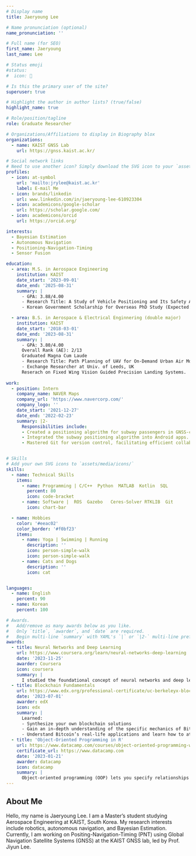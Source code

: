 ```yaml
---
# Display name
title: Jaeryoung Lee

# Name pronunciation (optional)
name_pronunciation: ''

# Full name (for SEO)
first_name: Jaeryoung
last_name: Lee

# Status emoji
#status:
#  icon: 👀

# Is this the primary user of the site?
superuser: true

# Highlight the author in author lists? (true/false)
highlight_name: true

# Role/position/tagline
role: Graduate Researcher

# Organizations/Affiliations to display in Biography blox
organizations:
  - name: KAIST GNSS Lab
    url: https://gnss.kaist.ac.kr/

# Social network links
# Need to use another icon? Simply download the SVG icon to your `assets/media/icons/` folder.
profiles:
  - icon: at-symbol
    url: 'mailto:jrylee@kaist.ac.kr'
    label: E-mail Me
  - icon: brands/linkedin
    url: www.linkedin.com/in/jaeryoung-lee-610923304
  - icon: academicons/google-scholar
    url: https://scholar.google.com/
  - icon: academicons/orcid
    url: https://orcid.org/

interests:
  - Bayesian Estimation
  - Autonomous Navigation
  - Positioning-Navigation-Timing
  - Sensor Fusion 

education:
  - area: M.S. in Aerospace Engineering
    institution: KAIST
    date_start: '2023-09-01'
    date_end: '2025-08-31'
    summary: |
      - GPA: 3.88/4.00
      - Research Title: A Study of Vehicle Positioning and Its Safety Analysis based on Bayesian Estimation (Advisor: Prof. Jiyun Lee)
      - Korean Government Scholarship for Overseas PhD Study (Expected: 2025-2027) 

  - area: B.S. in Aerospace & Electrical Enginnering (double major)
    institution: KAIST
    date_start: '2018-03-01'
    date_end: '2023-08-31'
    summary: |
      - GPA: 3.80/4.00
      Overall Rank (AE): 2/13
      Graduated Magna Cum Laude
      - Research Title: Path Planning of UAV for On-Demand Urban Air Mobility using Markov Decision Process (Advisor: Prof. Jaemyung Ahn)
      - Exchange Researcher at Univ. of Leeds, UK
      Reserach on Fixed Wing Vision Guided Precision Landing Systems.
  
work:
  - position: Intern 
    company_name: NAVER Maps 
    company_url: 'https://www.navercorp.com/'
    company_logo: ''
    date_start: '2021-12-27'
    date_end: '2022-02-23'
    summary: |2-
      Responsibilities include:
      - Created a positioning algorithm for subway passengers in GNSS-challenging environments using smartphone sensor data.
      - Integrated the subway positioning algorithm into Android apps.
      - Mastered Git for version control, facilitating efficient collaboration.


# Skills
# Add your own SVG icons to `assets/media/icons/`
skills:
  - name: Technical Skills
    items:
      - name: Programming | C/C++  Python  MATLAB  Kotlin  SQL
        percent: 80
        icon: code-bracket
      - name: Software |  ROS  Gazebo   Ceres-Solver RTKLIB  Git
        icon: chart-bar

  - name: Hobbies
    color: '#eeac02'
    color_border: '#f0bf23'
    items:
      - name: Yoga | Swimming | Running
        description: ''
        icon: person-simple-walk
        icon: person-simple-walk
      - name: Cats and Dogs
        description: ''
        icon: cat


languages:
  - name: English
    percent: 90
  - name: Korean
    percent: 100

# Awards.
#   Add/remove as many awards below as you like.
#   Only `title`, `awarder`, and `date` are required.
#   Begin multi-line `summary` with YAML's `|` or `|2-` multi-line prefix and indent 2 spaces below.
awards:
  - title: Neural Networks and Deep Learning
    url: https://www.coursera.org/learn/neural-networks-deep-learning
    date: '2023-11-25'
    awarder: Coursera
    icon: coursera
    summary: |
      I studied the foundational concept of neural networks and deep learning. By the end, I was familiar with the significant technological trends driving the rise of deep learning; build, train, and apply fully connected deep neural networks; implement efficient (vectorized) neural networks; identify key parameters in a neural network’s architecture; and apply deep learning to your own applications.
  - title: Blockchain Fundamentals
    url: https://www.edx.org/professional-certificate/uc-berkeleyx-blockchain-fundamentals
    date: '2023-07-01'
    awarder: edX
    icon: edx
    summary: |
      Learned:
      - Synthesize your own blockchain solutions
      - Gain an in-depth understanding of the specific mechanics of Bitcoin
      - Understand Bitcoin’s real-life applications and learn how to attack and destroy Bitcoin, Ethereum, smart contracts and Dapps, and alternatives to Bitcoin’s Proof-of-Work consensus algorithm
  - title: 'Object-Oriented Programming in R'
    url: https://www.datacamp.com/courses/object-oriented-programming-with-s3-and-r6-in-r
    certificate_url: https://www.datacamp.com
    date: '2023-01-21'
    awarder: datacamp
    icon: datacamp
    summary: |
      Object-oriented programming (OOP) lets you specify relationships between functions and the objects that they can act on, helping you manage complexity in your code. This is an intermediate level course, providing an introduction to OOP, using the S3 and R6 systems. S3 is a great day-to-day R programming tool that simplifies some of the functions that you write. R6 is especially useful for industry-specific analyses, working with web APIs, and building GUIs.
---
```


## About Me

Hello, my name is Jaeryoung Lee. I am a Master’s student studying Aerospace Engineering at KAIST, South Korea. My research interests include robotics, autonomous navigation, and Bayesian Estimation. Currently, I am working  on Positing-Navigation-Timing (PNT) using Global Navigation Satellite Systems (GNSS) at the KAIST GNSS lab, led by Prof. Jiyun Lee.
